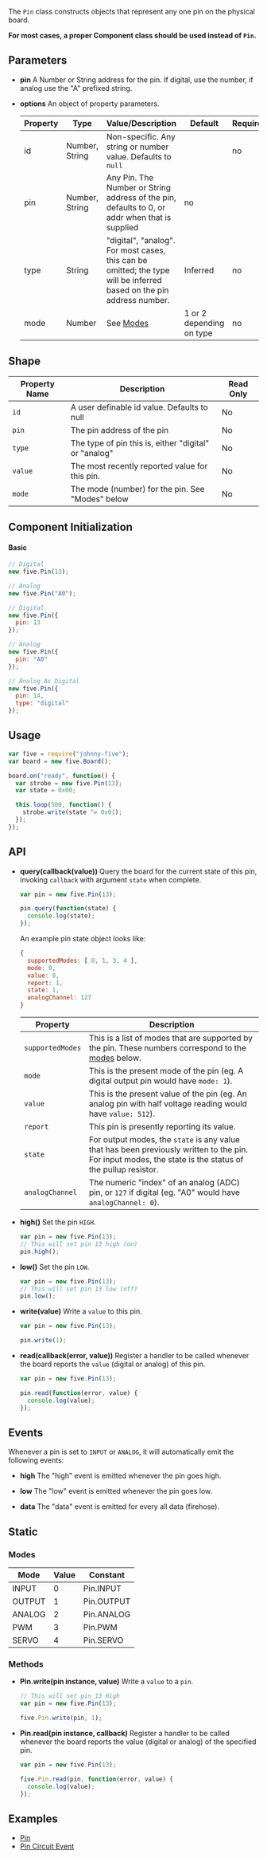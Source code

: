 The `Pin` class constructs objects that represent any one pin on the physical board.

**For most cases, a proper Component class should be used instead of `Pin`.**


## Parameters

- **pin** A Number or String address for the pin. If digital, use the number, if analog use the "A" prefixed string.

- **options** An object of property parameters.
  <span class="abbreviate-table">

  | Property | Type | Value/Description | Default | Required | 
  | --- | --- | --- | --- | --- | 
  | id | Number, String | Non-specific. Any string or number value. Defaults to `null` || no | 
  | pin | Number, String | Any Pin. The Number or String address of the pin, defaults to 0, or addr when that is supplied | no || 
  | type | String | "digital", "analog". For most cases, this can be omitted; the type will be inferred based on the pin address number. | Inferred | no | 
  | mode | Number | See [Modes](#modes) | 1 or 2 depending on type | no |
  </span>


## Shape

| Property Name | Description | Read Only |
|---------------| ----------- | ----------|
| `id` | A user definable id value. Defaults to null | No |
| `pin` | The pin address of the pin | No |
| `type` | The type of pin this is, either "digital" or "analog" | No |
| `value` | The most recently reported value for this pin. | No |
| `mode` | The mode (number) for the pin.  See "Modes" below | No |


## Component Initialization

#### Basic

```js
// Digital
new five.Pin(13);

// Analog
new five.Pin("A0");
```

```js
// Digital
new five.Pin({
  pin: 13
});

// Analog
new five.Pin({
  pin: "A0"
});

// Analog As Digital
new five.Pin({
  pin: 14,
  type: "digital"
});
```

## Usage

```js
var five = require("johnny-five");
var board = new five.Board();

board.on("ready", function() {
  var strobe = new five.Pin(13);
  var state = 0x00;

  this.loop(500, function() {
    strobe.write(state ^= 0x01);
  });
});
```


## API

- **query(callback(value))** Query the board for the current state of this pin, invoking `callback` with argument `state` when complete.
  ```js
  var pin = new five.Pin(13);

  pin.query(function(state) {
    console.log(state);
  });
  ```
  An example pin state object looks like: 
  ```js
  { 
    supportedModes: [ 0, 1, 3, 4 ],
    mode: 0,
    value: 0,
    report: 1,
    state: 1,
    analogChannel: 127 
  }
  ```

  | Property | Description |
  | -------- | ----------- |
  | `supportedModes` | This is a list of modes that are supported by the pin. These numbers correspond to the [modes](#modes) below. |
  | `mode` | This is the present mode of the pin (eg. A digital output pin would have `mode: 1`).
  | `value` | This is the present value of the pin (eg. An analog pin with half voltage reading would have `value: 512`). |
  | `report` | This pin is presently reporting its value. 
  | `state` | For output modes, the `state` is any value that has been previously written to the pin. For input modes, the state is the status of the pullup resistor. |
  | `analogChannel` | The numeric "index" of an analog (ADC) pin, or `127` if digital (eg. "A0" would have `analogChannel: 0`). |


- **high()** Set the pin `HIGH`.
  ```js
  var pin = new five.Pin(13);
  // This will set pin 13 high (on)
  pin.high();
  ```

- **low()** Set the pin `LOW`.
  ```js
  var pin = new five.Pin(13);
  // This will set pin 13 low (off)
  pin.low();
  ```

- **write(value)** Write a `value` to this pin.
  ```js
  var pin = new five.Pin(13);

  pin.write(1);
  ```

- **read(callback(error, value))** Register a handler to be called whenever the board reports the `value` (digital or analog) of this pin. 
  ```js
  var pin = new five.Pin(13);

  pin.read(function(error, value) {
    console.log(value);
  });
  ```

## Events

Whenever a pin is set to `INPUT` or `ANALOG`, it will automatically emit the following events: 

- **high** The "high" event is emitted whenever the pin goes high.

- **low** The "low" event is emitted whenever the pin goes low.

- **data** The "data" event is emitted for every all data (firehose).




## Static

### Modes

| Mode   | Value | Constant   |
|--------|-------|------------|
| INPUT  | 0     | Pin.INPUT  |
| OUTPUT | 1     | Pin.OUTPUT |
| ANALOG | 2     | Pin.ANALOG |
| PWM    | 3     | Pin.PWM    |
| SERVO  | 4     | Pin.SERVO  |

### Methods

- **Pin.write(pin instance, value)** Write a `value` to a `pin`.
  ```js
  // This will set pin 13 High
  var pin = new five.Pin(13);

  five.Pin.write(pin, 1);
  ```

- **Pin.read(pin instance, callback)** Register a handler to be called whenever the board reports the value (digital or analog) of the specified pin. 
  ```js
  var pin = new five.Pin(13);

  five.Pin.read(pin, function(error, value) {
    console.log(value);
  });
  ```

<!--remove-start-->

## Examples
- [Pin](https://github.com/rwldrn/johnny-five/blob/master/docs/pin.md)
- [Pin Circuit Event](https://github.com/rwldrn/johnny-five/blob/master/docs/pin-circuit-event.md)

<!--remove-end-->